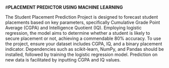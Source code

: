 #**PLACEMENT PREDICTOR USING MACHINE LEARNING**

The Student Placement Prediction Project is designed to forecast student placements based on key parameters, specifically Cumulative Grade Point Average (CGPA) and Intelligence Quotient (IQ). Employing logistic regression, the model aims to determine whether a student is likely to secure placement or not, achieving a commendable 80% accuracy. To use the project, ensure your dataset includes CGPA, IQ, and a binary placement indicator. Dependencies such as scikit-learn, NumPy, and Pandas should be installed, followed by training the logistic regression model. Prediction on new data is facilitated by inputting CGPA and IQ values. 
